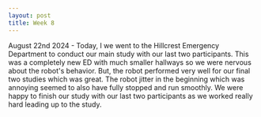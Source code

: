 ```yaml
---
layout: post
title: Week 8
---
```


August 22nd 2024 - Today, I we went to the Hillcrest Emergency Department to conduct our main study with our last two participants. This was a completely new ED with much smaller hallways so we were nervous about the robot's behavior. But, the robot performed very well for our final two studies which was great. The robot jitter in the beginning which was annoying seemed to also have fully stopped and run smoothly. We were happy to finish our study with our last two participants as we worked really hard leading up to the study.

